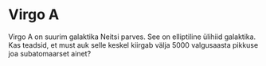 # Virgo A

Virgo A on suurim galaktika Neitsi parves. See on elliptiline ülihiid galaktika.
Kas teadsid, et must auk selle keskel kiirgab välja 5000 valgusaasta pikkuse joa
subatomaarset ainet?
